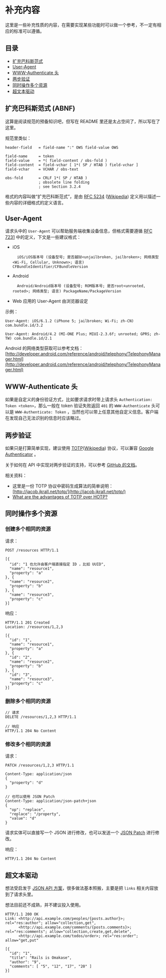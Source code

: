 # 补充内容

这里是一些补充性质的内容，在需要实现某些功能时可以做一个参考，不一定有相应的标准可以遵循。

## 目录

* [扩充巴科斯范式](#user-content-扩充巴科斯范式-abnf)
* [User-Agent](#user-content-user-agent)
* [WWW-Authenticate 头](#user-content-www-authenticate-头)
* [两步验证](#user-content-两步验证)
* [同时操作多个资源](#user-content-同时操作多个资源)
* [超文本驱动](#user-content-超文本驱动)

## 扩充巴科斯范式 (ABNF)

这算是阅读规范的预备知识吧，但写在 README 里还是太占空间了，所以写在了这里。

规范里类似：

```abnf
header-field   = field-name ":" OWS field-value OWS

field-name     = token
field-value    = *( field-content / obs-fold )
field-content  = field-vchar [ 1*( SP / HTAB ) field-vchar ]
field-vchar    = VCHAR / obs-text

obs-fold       = CRLF 1*( SP / HTAB )
               ; obsolete line folding
               ; see Section 3.2.4
```

格式的内容叫做“扩充巴科斯范式”，是由 [RFC 5234](http://tools.ietf.org/html/rfc5234) ([Wikipedia](http://zh.wikipedia.org/wiki/%E6%89%A9%E5%85%85%E5%B7%B4%E7%A7%91%E6%96%AF%E8%8C%83%E5%BC%8F)) 定义用以描述一些内容的详细格式的定义语言。

## User-Agent

请求头中的 `User-Agent` 可以帮助服务端收集设备信息，但格式需要遵循 [RFC 7231](http://tools.ietf.org/html/rfc7231#section-5.5.3) 中的定义，下文是一些建议格式：

* iOS

        iOS/iOS版本号 (设备型号; 是否越狱<unjailbroken, jailbroken>; 网络类型<Wi-Fi, Cellular, Unknown>; 语言) CFBundleIdentifier/CFBundleVersion

* Android

        Android/Android版本号 (设备型号; ROM版本号; 是否root<unrooted, rooted>; 网络类型; 语言) PackageName/PackageVersion

* Web 应用的 User-Agent 由浏览器设定

示例：

    User-Agent: iOS/6.1.2 (iPhone 5; jailbroken; Wi-Fi; zh-CN) com.bundle.id/3.2

    User-Agent: Android/4.2 (MI-ONE Plus; MIUI-2.3.6f; unrooted; GPRS; zh-TW) com.bundle.id/2.1

Android 的网络类型获取可以参考文档：[http://developer.android.com/reference/android/telephony/TelephonyManager.html](http://developer.android.com/reference/android/telephony/TelephonyManager.html)

## WWW-Authenticate 头

如果是自定义的身份验证方式，比如要求请求时带上请求头 `Authentication: Token <token>`，那么一般在 token 验证失败返回 `401` 的 `WWW-Authenticate` 头可以是 `WWW-Authenticate: Token` ，当然也可以带上任意其他自定义信息。客户端在发现自己无法识别的信息时应该略过。

## 两步验证

如果只是打算简单实现，建议使用 [TOTP](http://tools.ietf.org/html/rfc6238)([Wikipedia](http://en.wikipedia.org/wiki/Time-based_One-time_Password_Algorithm)) 协议，可以兼容 [Google Authenticator](https://code.google.com/p/google-authenticator/) 。

关于如何在 API 中实现对两步验证的支持，可以参考 [GitHub 的文档](https://developer.github.com/v3/auth/#working-with-two-factor-authentication)。

相关资料：

* 这里是一份 TOTP 协议中密码生成算法的简单说明：[http://jacob.jkrall.net/totp/](http://jacob.jkrall.net/totp/)
* [What are the advantages of TOTP over HOTP?](http://crypto.stackexchange.com/questions/2220/what-are-the-advantages-of-totp-over-hotp)

## 同时操作多个资源

### 创建多个相同的资源

请求：

```http
POST /resources HTTP/1.1

[{
  "id": "1 也允许由客户端直接指定 ID ，比如 UUID",
  "name": "resource1",
  "property": "a"
}, {
  "name": "resource2",
  "property": "b"
}, {
  "name": "resource3",
  "property": "c"
}]
```

响应：

```http
HTTP/1.1 201 Created
Location: /resources/1,2,3

[{
  "id": "1",
  "name": "resource1",
  "property": "a"
}, {
  "id": "2",
  "name": "resource2",
  "property": "b"
}, {
  "id": "3",
  "name": "resource3",
  "property": "c"
}]
```

### 删除多个相同的资源

```http
// 请求
DELETE /resources/1,2,3 HTTP/1.1

// 响应
HTTP/1.1 204 No Content
```

### 修改多个相同的资源

请求：

```http
PATCH /resources/1,2,3 HTTP/1.1

Content-Type: application/json
{
  "property": "d"
}

// 也可以使用 JSON Patch
Content-Type: application/json-patch+json
{
  "op": "replace",
  "replace": "/property",
  "value": "d"
}
```

请求实体可以直接写一个 JSON 进行修改，也可以发送一个 [JSON Patch](http://tools.ietf.org/html/rfc6902) 进行修改。

响应：

```http
HTTP/1.1 204 No Content
```

## 超文本驱动

想法受启发于 [JSON API 方案](http://jsonapi.org/)，很多做法基本照搬，主要是把 `links` 相关内容放到了请求头里。

想法目前还不成熟，并不建议投入使用。

```http
HTTP/1.1 200 OK
Link: <http://api.example.com/peoples/{posts.author}>; rel="res:author"; allow="collection,get",
      <http://api.example.com/comments/{posts.comments}>; rel="res:comments"; allow="collection,create,get,delete",
      <http://api.example.com/todos/order>; rel="res:order"; allow="get,put"

[{
  "id": "1",
  "title": "Rails is Omakase",
  "author": "9",
  "comments": [ "5", "12", "17", "20" ]
}]
```
